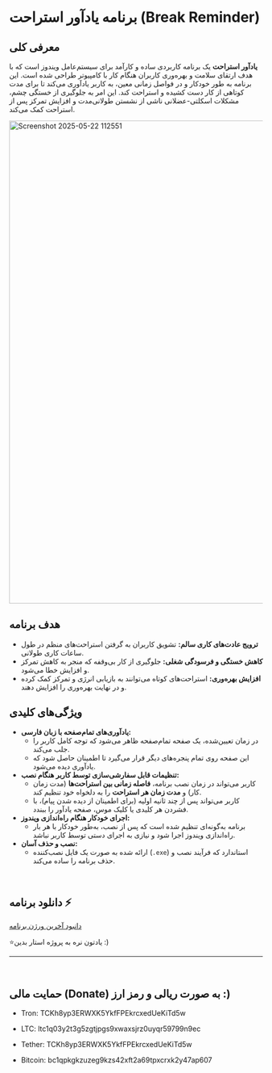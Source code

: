 # برنامه یادآور استراحت (Break Reminder)

## معرفی کلی
**یادآور استراحت** یک برنامه کاربردی ساده و کارآمد برای سیستم‌عامل ویندوز است که با هدف ارتقای سلامت و بهره‌وری کاربران هنگام کار با کامپیوتر طراحی شده است. این برنامه به طور خودکار و در فواصل زمانی معین، به کاربر یادآوری می‌کند تا برای مدت کوتاهی از کار دست کشیده و استراحت کند. این امر به جلوگیری از خستگی چشم، مشکلات اسکلتی-عضلانی ناشی از نشستن طولانی‌مدت و افزایش تمرکز پس از استراحت کمک می‌کند.


<img width="957" alt="Screenshot 2025-05-22 112551"  src="https://github.com/user-attachments/assets/33be2c49-8ad9-42fd-839b-d783974e549f" />




## هدف برنامه

*   **ترویج عادت‌های کاری سالم:** تشویق کاربران به گرفتن استراحت‌های منظم در طول ساعات کاری طولانی.
*   **کاهش خستگی و فرسودگی شغلی:** جلوگیری از کار بی‌وقفه که منجر به کاهش تمرکز و افزایش خطا می‌شود.
*   **افزایش بهره‌وری:** استراحت‌های کوتاه می‌توانند به بازیابی انرژی و تمرکز کمک کرده و در نهایت بهره‌وری را افزایش دهند.

## ویژگی‌های کلیدی
*   **یادآوری‌های تمام‌صفحه با زبان فارسی:**
    *   در زمان تعیین‌شده، یک صفحه تمام‌صفحه ظاهر می‌شود که توجه کامل کاربر را جلب می‌کند.
    *   این صفحه روی تمام پنجره‌های دیگر قرار می‌گیرد تا اطمینان حاصل شود که یادآوری دیده می‌شود.
*   **تنظیمات قابل سفارشی‌سازی توسط کاربر هنگام نصب:**
    *   کاربر می‌تواند در زمان نصب برنامه، **فاصله زمانی بین استراحت‌ها** (مدت زمان کار) و **مدت زمان هر استراحت** را به دلخواه خود تنظیم کند.
    *   کاربر می‌تواند پس از چند ثانیه اولیه (برای اطمینان از دیده شدن پیام)، با فشردن هر کلیدی یا کلیک موس، صفحه یادآور را ببندد.
*   **اجرای خودکار هنگام راه‌اندازی ویندوز:**
    *   برنامه به‌گونه‌ای تنظیم شده است که پس از نصب، به‌طور خودکار با هر بار راه‌اندازی ویندوز اجرا شود و نیازی به اجرای دستی توسط کاربر نباشد.
*   **نصب و حذف آسان:**
    *   ارائه شده به صورت یک فایل نصب‌کننده (`.exe`) استاندارد که فرآیند نصب و حذف برنامه را ساده می‌کند.



<br />
  
  ## دانلود برنامه ⚡
  [دانبود آخرین ورژن برنامه](https://github.com/iaghapour/BreakReminder/releases/download/v1/Setup_Break.Reminder.exe)

⭐یادتون نره به پروژه استار بدین :)
<br />

---


<br />

## حمایت مالی (Donate) به صورت ریالی و رمز ارز :) 
* Tron:
TCKh8yp3ERWXK5YkfFPEkrcxedUeKiTd5w

* LTC:
ltc1q03y2t3g5zgtjpgs9xwaxsjrz0uyqr59799n9ec

* Tether:
TCKh8yp3ERWXK5YkfFPEkrcxedUeKiTd5w

* Bitcoin:
bc1qpkgkzuzeg9kzs42xft2a69tpxcrxk2y47ap607
